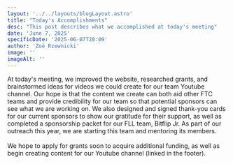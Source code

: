```yaml
---
layout: '../../layouts/blogLayout.astro'
title: "Today's Accomplishments"
desc: "This post describes what we accomplished at today's meeting"
date: 'June 7, 2025'
specificDate: '2025-06-07T20:09'
author: 'Zoë Rzewnicki'
image: ''
imageAlt: ''
---
```


At today's meeting, we improved the website, researched grants, and brainstormed ideas for videos we could create for our team Youtube channel. Our hope is that the content we create can both aid other FTC teams and provide credibility for our team so that potential sponsors can see what we are working on. We also designed and signed thank-you cards for our current sponsors to show our gratitude for their support, as well as completed a sponsorship packet for our FLL team, Bitflip Jr. As part of our outreach this year, we are starting this team and mentoring its members. 
<br><br>
We hope to apply for grants soon to acquire additional funding, as well as begin creating content for our Youtube channel (linked in the footer).
